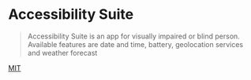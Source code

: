 # Accessibility Suite
> Accessibility Suite is an app for visually impaired or blind person. Available features are date and time, battery, geolocation services and weather forecast

[MIT](https://opensource.org/licenses/MIT)
